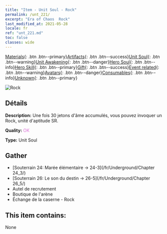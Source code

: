 ```yaml
---
title: "Item - Unit Soul - Rock"
permalink: /unt_221/
excerpt: "Era of Chaos  Rock"
last_modified_at: 2021-05-28
locale: fr
ref: "unt_221.md"
toc: false
classes: wide
---
```

 [Materials](/ItemsFR/){: .btn .btn--primary}[Artifacts](/ItemsFR/Artifacts/){: .btn .btn--success}[Unit Soul](/ItemsFR/UnitSoul/){: .btn .btn--warning}[Unit Awakening](/ItemsFR/UnitAwakening/){: .btn .btn--danger}[Hero Soul](/ItemsFR/HeroSoul/){: .btn .btn--info}[Hero Skill](/ItemsFR/HeroSkill/){: .btn .btn--primary}[Gift](/ItemsFR/Gift/){: .btn .btn--success}[Event related](/ItemsFR/Events/){: .btn .btn--warning}[Avatars](/ItemsFR/Avatars/){: .btn .btn--danger}[Consumables](/ItemsFR/Consumables/){: .btn .btn--info}[Unknown](/ItemsFR/Unknown/){: .btn .btn--primary}

 ![Rock](/images/u/ti_leiniao.jpg)

## Détails
 **Description:** Une fois 30 jetons d'âme accumulés, vous pouvez invoquer un Rock, unité d'aptitude SR.

 **Quality:** <span style="color: #DA70D6">OK</span>

 **Type:** Unit Soul

## Gather

*    [Souterrain 24: Marée élémentaire -> 24-3](/fr/Underground/Chapter 24_3/) 
*    [Souterrain 26: Le son du destin -> 26-5](/fr/Underground/Chapter 26_5/) 
*    Autel de recrutement 
*    Boutique de l'arène 
*    Échange de la caserne - Rock 

## This item contains:

  None

